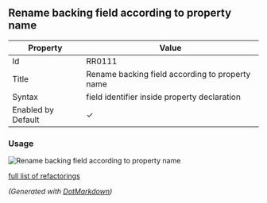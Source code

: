 ## Rename backing field according to property name

| Property           | Value                                           |
| ------------------ | ----------------------------------------------- |
| Id                 | RR0111                                          |
| Title              | Rename backing field according to property name |
| Syntax             | field identifier inside property declaration    |
| Enabled by Default | &#x2713;                                        |

### Usage

![Rename backing field according to property name](../../images/refactorings/RenameBackingFieldAccordingToPropertyName.png)

[full list of refactorings](Refactorings.md)

*\(Generated with [DotMarkdown](http://github.com/JosefPihrt/DotMarkdown)\)*